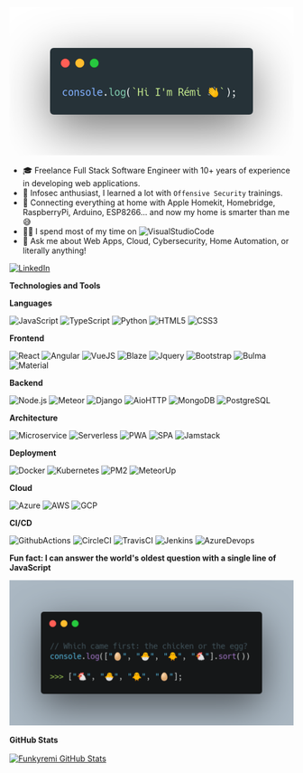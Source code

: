 [![Header](https://github.com/funkyremi/funkyremi/raw/master/header.png)](https://github.com/funkyremi)

-   🎓 Freelance Full Stack Software Engineer with 10+ years of experience in developing web applications.
-   🚨 Infosec anthusiast, I learned a lot with `Offensive Security` trainings.
-   🏡 Connecting everything at home with Apple Homekit, Homebridge, RaspberryPi, Arduino, ESP8266... and now my home is smarter than me 😅
-   👨‍💻 I spend most of my time on ![VisualStudioCode](https://img.shields.io/badge/-VSCode-000000?style=flat&logo=visual-studio-code)
-   📨 Ask me about Web Apps, Cloud, Cybersecurity, Home Automation, or literally anything!

[![LinkedIn](https://img.shields.io/badge/-LinkedIn-0077B5?style=for-the-badge&logo=linkedin)](https://www.linkedin.com/in/remitesta/)

**Technologies and Tools**

**Languages**

![JavaScript](https://img.shields.io/badge/-JavaScript-000000?style=flat&logo=javascript)
![TypeScript](https://img.shields.io/badge/-TypeScript-000000?style=flat&logo=typescript)
![Python](https://img.shields.io/badge/-Python-000000?style=flat&logo=python)
![HTML5](https://img.shields.io/badge/-HTML5-000000?style=flat&logo=HTML5)
![CSS3](https://img.shields.io/badge/-CSS3-000000?style=flat&logo=CSS3)

**Frontend**

![React](https://img.shields.io/badge/-React-000000?style=flat&logo=react)
![Angular](https://img.shields.io/badge/-Angular-000000?style=flat&logo=angular)
![VueJS](https://img.shields.io/badge/-VueJS-000000?style=flat&logo=vue.js)
![Blaze](https://img.shields.io/badge/-Blaze-000000?style=flat&logo=blaze)
![Jquery](https://img.shields.io/badge/-Jquery-000000?style=flat&logo=jquery)
![Bootstrap](https://img.shields.io/badge/-Bootstrap-000000?style=flat&logo=bootstrap)
![Bulma](https://img.shields.io/badge/-Bulma-000000?style=flat&logo=bulma)
![Material](https://img.shields.io/badge/-Material-000000?style=flat&logo=material-ui)

**Backend**

![Node.js](https://img.shields.io/badge/-Node.js-000000?style=flat&logo=node.js)
![Meteor](https://img.shields.io/badge/-Meteor-000000?style=flat&logo=meteor)
![Django](https://img.shields.io/badge/-Django-000000?style=flat&logo=django)
![AioHTTP](https://img.shields.io/badge/-Aiohttp-000000?style=flat&logo=aiohttp)
![MongoDB](https://img.shields.io/badge/-Mongodb-000000?style=flat&logo=mongodb)
![PostgreSQL](https://img.shields.io/badge/-Postgresql-000000?style=flat&logo=postgresql)

**Architecture**

![Microservice](https://img.shields.io/badge/-Microservice-000000?style=flat&logo=microservice)
![Serverless](https://img.shields.io/badge/-Serverless-000000?style=flat&logo=serverless)
![PWA](https://img.shields.io/badge/-Progressive%20Web%20App-000000?style=flat&logo=pwa)
![SPA](https://img.shields.io/badge/-Single%20Page%20Application-000000?style=flat&logo=spa)
![Jamstack](https://img.shields.io/badge/-Jamstack-000000?style=flat&logo=jamstack)

**Deployment**

![Docker](https://img.shields.io/badge/-Docker-000000?style=flat&logo=docker)
![Kubernetes](https://img.shields.io/badge/-Kubernetes-000000?style=flat&logo=kubernetes)
![PM2](https://img.shields.io/badge/-PM2-000000?style=flat&logo=pm2)
![MeteorUp](https://img.shields.io/badge/-MeteorUp-000000?style=flat&logo=meteorup)

**Cloud**

![Azure](https://img.shields.io/badge/-Microsoft%20Azure-000000?style=flat&logo=microsoft-azure)
![AWS](https://img.shields.io/badge/-Amazon%20Web%20Services-000000?style=flat&logo=amazon-aws)
![GCP](https://img.shields.io/badge/-Google%20Cloud%20Platform-000000?style=flat&logo=google-cloud)

**CI/CD**

![GithubActions](https://img.shields.io/badge/-Github%20Actions-000000?style=flat&logo=github-actions)
![CircleCI](https://img.shields.io/badge/-CircleCI-000000?style=flat&logo=circleci)
![TravisCI](https://img.shields.io/badge/-TravisCI-000000?style=flat&logo=travis-ci)
![Jenkins](https://img.shields.io/badge/-Jenkins-000000?style=flat&logo=jenkins)
![AzureDevops](https://img.shields.io/badge/-AzureDevops-000000?style=flat&logo=azure-devops)

**Fun fact: I can answer the world's oldest question with a single line of JavaScript**

[![Code](https://github.com/funkyremi/funkyremi/raw/master/code.png)](https://github.com/funkyremi)

**GitHub Stats**

<a href="https://github.com/funkyremi/funkyremi">
  <img align="center" src="https://github-readme-stats.vercel.app/api?username=funkyremi&show_icons=true&line_height=27&count_private=true&title_color=ffffff&text_color=c9cacc&icon_color=2bbc8a&bg_color=1d1f21" alt="Funkyremi GitHub Stats" />
</a>
